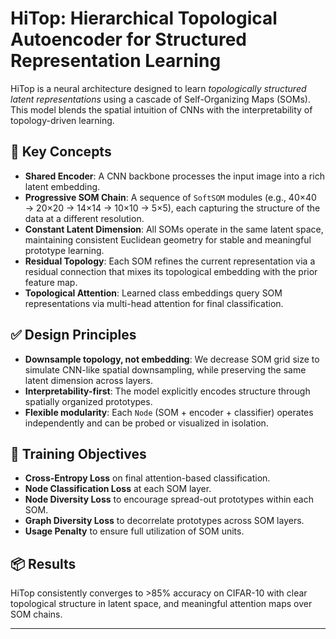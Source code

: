 # HiTop: Hierarchical Topological Autoencoder for Structured Representation Learning

HiTop is a neural architecture designed to learn *topologically structured latent representations* using a cascade of Self-Organizing Maps (SOMs). This model blends the spatial intuition of CNNs with the interpretability of topology-driven learning.

## 🧠 Key Concepts

- **Shared Encoder**: A CNN backbone processes the input image into a rich latent embedding.
- **Progressive SOM Chain**: A sequence of `SoftSOM` modules (e.g., 40×40 → 20×20 → 14×14 → 10×10 → 5×5), each capturing the structure of the data at a different resolution.
- **Constant Latent Dimension**: All SOMs operate in the same latent space, maintaining consistent Euclidean geometry for stable and meaningful prototype learning.
- **Residual Topology**: Each SOM refines the current representation via a residual connection that mixes its topological embedding with the prior feature map.
- **Topological Attention**: Learned class embeddings query SOM representations via multi-head attention for final classification.

## ✅ Design Principles

- **Downsample topology, not embedding**: We decrease SOM grid size to simulate CNN-like spatial downsampling, while preserving the same latent dimension across layers.
- **Interpretability-first**: The model explicitly encodes structure through spatially organized prototypes.
- **Flexible modularity**: Each `Node` (SOM + encoder + classifier) operates independently and can be probed or visualized in isolation.

## 🧪 Training Objectives

- **Cross-Entropy Loss** on final attention-based classification.
- **Node Classification Loss** at each SOM layer.
- **Node Diversity Loss** to encourage spread-out prototypes within each SOM.
- **Graph Diversity Loss** to decorrelate prototypes across SOM layers.
- **Usage Penalty** to ensure full utilization of SOM units.

## 📦 Results

HiTop consistently converges to >85% accuracy on CIFAR-10 with clear topological structure in latent space, and meaningful attention maps over SOM chains.

---

